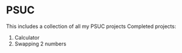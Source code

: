 # PSUC
This includes a collection of all my PSUC projects
Completed projects:
1. Calculator
2. Swapping 2 numbers 
